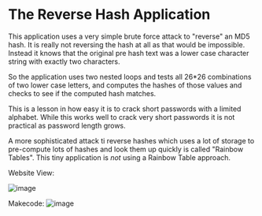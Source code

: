 The Reverse Hash Application
============================

This application uses a very simple brute force attack to 
"reverse" an MD5 hash.  It is really not reversing the hash
at all as that would be impossible.  Instead it knows that 
the original pre hash text was a lower case character string with 
exactly two characters.

So the application uses two nested loops and tests all 
26*26 combinations of two lower case letters, and computes the
hashes of those values and checks to see if the computed hash
matches.


This is a lesson in how easy it is to crack short passwords
with a limited alphabet.  While this works well to crack 
very short passwords it is not practical as password 
length grows.

A more sophisticated attack ti reverse hashes which uses a 
lot of storage to pre-compute lots of hashes and look them up
quickly is called "Rainbow Tables".  This tiny application
is *not* using a Rainbow Table approach.

Website View:

![image](https://user-images.githubusercontent.com/64192420/110159361-cedd7e00-7e14-11eb-939c-b5cc75bdde6c.png)

Makecode:
![image](https://user-images.githubusercontent.com/64192420/110159438-e7e62f00-7e14-11eb-8190-347daee3f05d.png)

